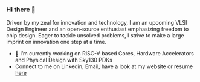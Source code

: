 ### Hi there 👋

<!--
**shariethernet/shariethernet** is a ✨ _special_ ✨ repository because its `README.md` (this file) appears on your GitHub profile.-->

Driven by my zeal for innovation and technology, I am an upcoming VLSI Design Engineer and an open-source enthusiast emphasizing freedom to chip design. Eager to tackle unsolved problems, I strive to make a large imprint on innovation one step at a time.

- 🔭 I’m currently working on RISC-V based Cores, Hardware Accelerators and Physical Design with Sky130 PDKs
- Connect to me on Linkedin, Email, have a look at my website or resume [here](https://linktr.ee/shrihari)

